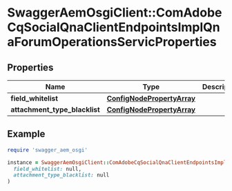 # SwaggerAemOsgiClient::ComAdobeCqSocialQnaClientEndpointsImplQnaForumOperationsServicProperties

## Properties

| Name | Type | Description | Notes |
| ---- | ---- | ----------- | ----- |
| **field_whitelist** | [**ConfigNodePropertyArray**](ConfigNodePropertyArray.md) |  | [optional] |
| **attachment_type_blacklist** | [**ConfigNodePropertyArray**](ConfigNodePropertyArray.md) |  | [optional] |

## Example

```ruby
require 'swagger_aem_osgi'

instance = SwaggerAemOsgiClient::ComAdobeCqSocialQnaClientEndpointsImplQnaForumOperationsServicProperties.new(
  field_whitelist: null,
  attachment_type_blacklist: null
)
```

